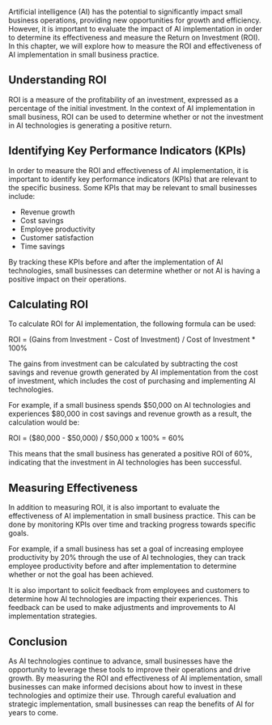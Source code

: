 

Artificial intelligence (AI) has the potential to significantly impact small business operations, providing new opportunities for growth and efficiency. However, it is important to evaluate the impact of AI implementation in order to determine its effectiveness and measure the Return on Investment (ROI). In this chapter, we will explore how to measure the ROI and effectiveness of AI implementation in small business practice.

Understanding ROI
-----------------

ROI is a measure of the profitability of an investment, expressed as a percentage of the initial investment. In the context of AI implementation in small business, ROI can be used to determine whether or not the investment in AI technologies is generating a positive return.

Identifying Key Performance Indicators (KPIs)
---------------------------------------------

In order to measure the ROI and effectiveness of AI implementation, it is important to identify key performance indicators (KPIs) that are relevant to the specific business. Some KPIs that may be relevant to small businesses include:

* Revenue growth
* Cost savings
* Employee productivity
* Customer satisfaction
* Time savings

By tracking these KPIs before and after the implementation of AI technologies, small businesses can determine whether or not AI is having a positive impact on their operations.

Calculating ROI
---------------

To calculate ROI for AI implementation, the following formula can be used:

ROI = (Gains from Investment - Cost of Investment) / Cost of Investment \* 100%

The gains from investment can be calculated by subtracting the cost savings and revenue growth generated by AI implementation from the cost of investment, which includes the cost of purchasing and implementing AI technologies.

For example, if a small business spends $50,000 on AI technologies and experiences $80,000 in cost savings and revenue growth as a result, the calculation would be:

ROI = ($80,000 - $50,000) / $50,000 x 100% = 60%

This means that the small business has generated a positive ROI of 60%, indicating that the investment in AI technologies has been successful.

Measuring Effectiveness
-----------------------

In addition to measuring ROI, it is also important to evaluate the effectiveness of AI implementation in small business practice. This can be done by monitoring KPIs over time and tracking progress towards specific goals.

For example, if a small business has set a goal of increasing employee productivity by 20% through the use of AI technologies, they can track employee productivity before and after implementation to determine whether or not the goal has been achieved.

It is also important to solicit feedback from employees and customers to determine how AI technologies are impacting their experiences. This feedback can be used to make adjustments and improvements to AI implementation strategies.

Conclusion
----------

As AI technologies continue to advance, small businesses have the opportunity to leverage these tools to improve their operations and drive growth. By measuring the ROI and effectiveness of AI implementation, small businesses can make informed decisions about how to invest in these technologies and optimize their use. Through careful evaluation and strategic implementation, small businesses can reap the benefits of AI for years to come.
